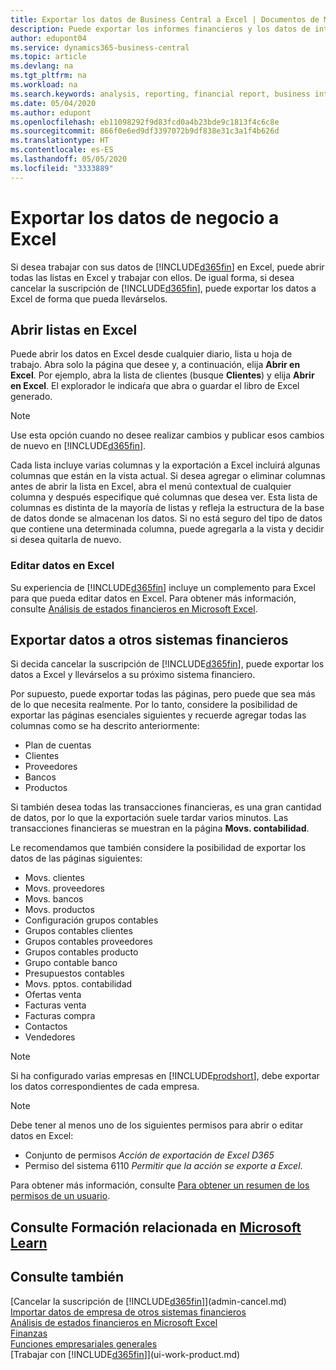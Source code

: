 ```yaml
---
title: Exportar los datos de Business Central a Excel | Documentos de Microsoft
description: Puede exportar los informes financieros y los datos de inteligencia empresarial desde Business Central a Excel, o abrir los datos en Excel.
author: edupont04
ms.service: dynamics365-business-central
ms.topic: article
ms.devlang: na
ms.tgt_pltfrm: na
ms.workload: na
ms.search.keywords: analysis, reporting, financial report, business intelligence, BI, Excel
ms.date: 05/04/2020
ms.author: edupont
ms.openlocfilehash: eb11098292f9d83fcd0a4b23bde9c1813f4c6c8e
ms.sourcegitcommit: 866f0e6ed9df3397072b9df838e31c3a1f4b626d
ms.translationtype: HT
ms.contentlocale: es-ES
ms.lasthandoff: 05/05/2020
ms.locfileid: "3333889"
---
```

# <a name="exporting-your-business-data-to-excel"></a>Exportar los datos de negocio a Excel
Si desea trabajar con sus datos de [!INCLUDE[d365fin](includes/d365fin_md.md)] en Excel, puede abrir todas las listas en Excel y trabajar con ellos. De igual forma, si desea cancelar la suscripción de [!INCLUDE[d365fin](includes/d365fin_md.md)], puede exportar los datos a Excel de forma que pueda llevárselos.

## <a name="opening-lists-in-excel"></a>Abrir listas en Excel
Puede abrir los datos en Excel desde cualquier diario, lista u hoja de trabajo. Abra solo la página que desee y, a continuación, elija **Abrir en Excel**. Por ejemplo, abra la lista de clientes (busque **Clientes**) y elija **Abrir en Excel**. El explorador le indicaŕa que abra o guardar el libro de Excel generado.  

> [!NOTE]
> Use esta opción cuando no desee realizar cambios y publicar esos cambios de nuevo en [!INCLUDE[d365fin](includes/d365fin_md.md)].  

Cada lista incluye varias columnas y la exportación a Excel incluirá algunas columnas que están en la vista actual. Si desea agregar o eliminar columnas antes de abrir la lista en Excel, abra el menú contextual de cualquier columna y después especifique qué columnas que desea ver. Esta lista de columnas es distinta de la mayoría de listas y refleja la estructura de la base de datos donde se almacenan los datos. Si no está seguro del tipo de datos que contiene una determinada columna, puede agregarla a la vista y decidir si desea quitarla de nuevo.  

### <a name="edit-data-in-excel"></a>Editar datos en Excel
Su experiencia de [!INCLUDE[d365fin](includes/d365fin_md.md)] incluye un complemento para Excel para que pueda editar datos en Excel. Para obtener más información, consulte [Análisis de estados financieros en Microsoft Excel](finance-analyze-excel.md).  

## <a name="exporting-data-to-other-finance-systems"></a>Exportar datos a otros sistemas financieros
Si decida cancelar la suscripción de [!INCLUDE[d365fin](includes/d365fin_md.md)], puede exportar los datos a Excel y llevárselos a su próximo sistema financiero.  

Por supuesto, puede exportar todas las páginas, pero puede que sea más de lo que necesita realmente. Por lo tanto, considere la posibilidad de exportar las páginas esenciales siguientes y recuerde agregar todas las columnas como se ha descrito anteriormente:  

* Plan de cuentas  
* Clientes  
* Proveedores  
* Bancos  
* Productos  

Si también desea todas las transacciones financieras, es una gran cantidad de datos, por lo que la exportación suele tardar varios minutos. Las transacciones financieras se muestran en la página **Movs. contabilidad**.  

Le recomendamos que también considere la posibilidad de exportar los datos de las páginas siguientes:  

* Movs. clientes  
* Movs. proveedores  
* Movs. bancos  
* Movs. productos  
* Configuración grupos contables  
* Grupos contables clientes  
* Grupos contables proveedores  
* Grupos contables producto  
* Grupo contable banco  
* Presupuestos contables  
* Movs. pptos. contabilidad  
* Ofertas venta  
* Facturas venta  
* Facturas compra  
* Contactos  
* Vendedores  

> [!NOTE]  
> Si ha configurado varias empresas en [!INCLUDE[prodshort](includes/prodshort.md)], debe exportar los datos correspondientes de cada empresa.

> [!NOTE]
> Debe tener al menos uno de los siguientes permisos para abrir o editar datos en Excel:
>    - Conjunto de permisos *Acción de exportación de Excel D365*  
>    - Permiso del sistema 6110 *Permitir que la acción se exporte a Excel*.  

Para obtener más información, consulte [Para obtener un resumen de los permisos de un usuario](ui-define-granular-permissions.md#to-get-an-overview-of-a-users-permissions).

## <a name="see-related-training-at-microsoft-learn"></a>Consulte Formación relacionada en [Microsoft Learn](/learn/modules/configure-powerbi-excel-dynamics-365-business-central/index)

## <a name="see-also"></a>Consulte también
[Cancelar la suscripción de [!INCLUDE[d365fin](includes/d365fin_md.md)]](admin-cancel.md)  
[Importar datos de empresa de otros sistemas financieros](across-import-data-configuration-packages.md)  
[Análisis de estados financieros en Microsoft Excel](finance-analyze-excel.md)  
[Finanzas](finance.md)  
[Funciones empresariales generales](ui-across-business-areas.md)  
[Trabajar con [!INCLUDE[d365fin](includes/d365fin_md.md)]](ui-work-product.md)  
